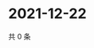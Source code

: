 # 2021-12-22

共 0 条

<!-- BEGIN WEIBO -->
<!-- 最后更新时间 Wed Dec 22 2021 22:11:24 GMT+0800 (China Standard Time) -->

<!-- END WEIBO -->
